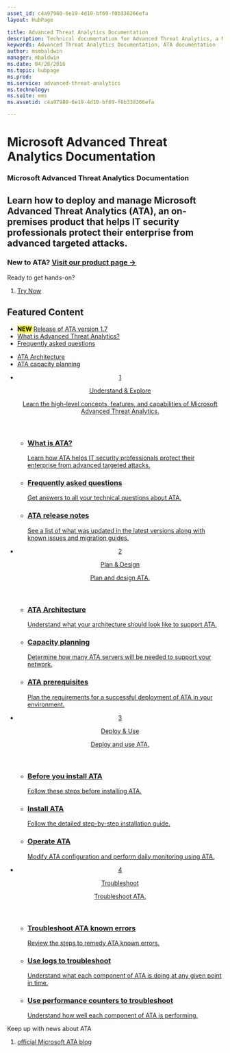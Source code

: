 ```yaml
---
asset_id: c4a97980-6e19-4d10-bf69-f0b338266efa
layout: HubPage

title: Advanced Threat Analytics Documentation
description: Technical documentation for Advanced Threat Analytics, a Microsoft security service.
keywords: Advanced Threat Analytics Documentation, ATA documentation
author: msmbaldwin
manager: mbaldwin
ms.date: 04/28/2016
ms.topic: hubpage
ms.prod:
ms.service: advanced-threat-analytics
ms.technology:
ms.suite: ems
ms.assetid: c4a97980-6e19-4d10-bf69-f0b338266efa

---
```

# Microsoft Advanced Threat Analytics Documentation
<article id="main">
    <section id="hero-content">
      <h1>Microsoft Advanced Threat Analytics Documentation</h1>
      <h2>Learn how to deploy and manage Microsoft Advanced Threat Analytics (ATA), an on-premises product that helps IT security professionals protect their enterprise from advanced targeted attacks.</h2>
      <h3>New to ATA? <a href="http://go.microsoft.com/fwlink/?LinkId=816859" target="_blank">Visit our product page &rarr;</a></h3>
    </section>
    <aside class="alert section-border">
      <p>Ready to get hands-on?</p>
      <ol class="action-list">
        <li><a href="https://www.microsoft.com/evalcenter/evaluate-microsoft-advanced-threat-analytics" target="_blank" class="button-bordered button-translucent">Try Now</a></li>
      </ol>
    </aside>
    <section id="featured" class="container">
      <h2 class="section-heading"><span class="icon icon-warning"></span> Featured Content</h2>
      <div class="features row">
        <ul class="column column-half">
          <li><mark><b>NEW</b></mark> <a href="/understand-explore/whats-new-version-1.7">Release of ATA version 1.7</a></li>
          <li><a href="/advanced-threat-analytics/understand-explore/what-is-ata">What is Advanced Threat Analytics?</a></li>
          <li><a href="/advanced-threat-analytics/understand-explore/ata-technical-faq">Frequently asked questions</a></li>
        </ul>
        <ul class="column column-half">
          <li><a href="/advanced-threat-analytics/plan-design/ata-architecture">ATA Architecture</a></li>
          <li><a href="/advanced-threat-analytics/plan-design/ata-capacity-planning">ATA capacity planning</a></li>        </ul>
      </div>
    </section>
    <div id="journeys">
      <section class="container">
        <ul class="journeys-list">
          <li class="journey-step">
            <header class="journey-step-header row">
              <a href="/advanced-threat-analytics/understand-explore/what-is-ata">
                <div class="title column-third">
                  <span class="step-number">1</span>
                  <p>Understand &amp; Explore</p>
                </div>
                <p class="description column-two-thirds">Learn the high-level concepts, features, and capabilities of Microsoft Advanced Threat Analytics.
                </p>
              </a>
            </header>
            <section class="journey-step-elements content">
              <ul class="row">
                <li class="column-third">
                  <a href="/advanced-threat-analytics/understand-explore/what-is-ata">
                    <h3>What is ATA?</h3>
                    <p>Learn how ATA helps IT security professionals protect their enterprise from advanced targeted attacks.</p>
                  </a>
                </li>
                <li class="column-third">
                  <a href="/advanced-threat-analytics/understand-explore/ata-technical-faq">
                    <h3>Frequently asked questions</h3>
                    <p>Get answers to all your technical questions about ATA.</p>
                  </a>
                </li>
                <li class="column-third">
                  <a href="/advanced-threat-analytics/understand-explore/ata-release-notes">
                    <h3>ATA release notes</h3>
                    <p>See a list of what was updated in the latest versions along with known issues and migration guides.</p>
                  </a>
                </li>
              </ul>
            </section>
          </li>
          <li class="journey-step">
            <header class="journey-step-header row">
              <a href="/advanced-threat-analytics/plan-design/ata-architecture">
                <div class="title column-third">
                  <span class="step-number">2</span>
                  <p>Plan &amp; Design</p>
                </div>
                <p class="description column-two-thirds">Plan and design ATA.
                </p>
              </a>
            </header>
            <section class="journey-step-elements content">
              <ul class="row">
                <li class="column-third">
                  <a href="/advanced-threat-analytics/plan-design/ata-architecture">
                    <h3>ATA Architecture</h3>
                    <p>Understand what your architecture should look like to support ATA.</p>
                  </a>
                </li>
                <li class="column-third">
                  <a href="/advanced-threat-analytics/plan-design/ata-capacity-planning">
                    <h3>Capacity planning</h3>
                    <p>Determine how many ATA servers will be needed to support your network.</p>
                  </a>
                </li>
                <li class="column-third">
                  <a href="/advanced-threat-analytics/plan-design/ata-prerequisites">
                    <h3>ATA prerequisites</h3>
                    <p>Plan the requirements for a successful deployment of ATA in your environment.</p>
                  </a>
                </li>
              </ul>
            </section>
          </li>
          <li class="journey-step">
            <header class="journey-step-header row">
              <a href="/advanced-threat-analytics/deploy-use/preinstall-ata">
                <div class="title column-third">
                  <span class="step-number">3</span>
                  <p>Deploy &amp; Use</p>
                </div>
                <p class="description column-two-thirds">Deploy and use ATA.
                </p>
              </a>
            </header>
            <section class="journey-step-elements content">
              <ul class="row">
                <li class="column-third">
                  <a href="/advanced-threat-analytics/deploy-use/preinstall-ata">
                    <h3>Before you install ATA</h3>
                    <p>Follow these steps before installing ATA.</p>
                  </a>
                </li>
                <li class="column-third">
                  <a href="/advanced-threat-analytics/deploy-use/install-ata">
                    <h3>Install ATA</h3>
                    <p>Follow the detailed step-by-step installation guide.</p>
                  </a>
                </li>
                <li class="column-third">
                  <a href="/advanced-threat-analytics/deploy-use/operate-ata">
                    <h3>Operate ATA</h3>
                    <p>Modify ATA configuration and perform daily monitoring using ATA.</p>
                  </a>
                </li>
            </section>
          </li>
          <li class="journey-step">
            <header class="journey-step-header row">
              <a href="/advanced-threat-analytics/troubleshoot/troubleshooting-ata-known-errors">
                <div class="title column-third">
                  <span class="step-number">4</span>
                  <p>Troubleshoot</p>
                </div>
                <p class="description column-two-thirds">Troubleshoot ATA.
                </p>
              </a>
            </header>
            <section class="journey-step-elements content">
              <ul class="row">
                <li class="column-third">
                  <a href="/advanced-threat-analytics/troubleshoot/troubleshooting-ata-known-errors">
                    <h3>Troubleshoot ATA known errors</h3>
                    <p>Review the steps to remedy ATA known errors.</p>
                  </a>
                </li>
                <li class="column-third">
                  <a href="/advanced-threat-analytics/troubleshoot/troubleshooting-ata-using-logs">
                    <h3>Use logs to troubleshoot</h3>
                    <p>Understand what each component of ATA is doing at any given point in time.</p>
                  </a>
                </li>
                <li class="column-third">
                  <a href="/advanced-threat-analytics/troubleshoot/troubleshooting-ata-using-perf-counters">
                    <h3>Use performance counters to troubleshoot</h3>
                    <p>Understand how well each component of ATA is performing.</p>
                  </a>
                </li>
              </ul>
            </section>
          </li>
        </ul>
      </section>
    </div>
    <aside class="alert alert-social">
      <p>Keep up with news about ATA</p>
      <ol class="action-list">
        <li><a href="http://blogs.technet.com/b/ata/" target="_blank" class="button-bordered button-translucent">official Microsoft ATA blog</a></li>
      </ol>
    </aside>
</article>
